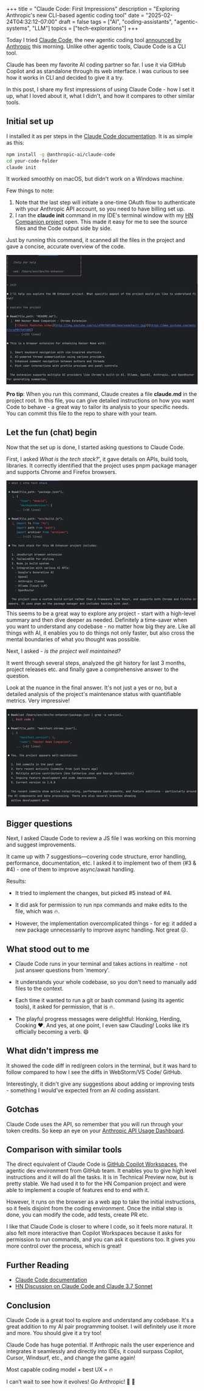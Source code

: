+++
title = "Claude Code: First Impressions"
description = "Exploring Anthropic's new CLI-based agentic coding tool"
date = "2025-02-24T04:32:12-07:00"
draft = false
tags = ["AI", "coding-assistants", "agentic-systems", "LLM"]
topics = ["tech-explorations"]
+++

Today I tried [Claude Code](https://docs.anthropic.com/en/docs/agents-and-tools/claude-code), the new agentic coding tool [announced by Anthropic](https://www.anthropic.com/news/claude-3-7-sonnet) this morning. Unlike other agentic tools, Claude Code is a CLI tool.

Claude has been my favorite AI coding partner so far. I use it via GitHub Copilot and as standalone through its web interface. I was curious to see how it works in CLI and decided to give it a try.

In this post, I share my first impressions of using Claude Code - how I set it up, what I loved about it, what I didn't, and how it compares to other similar tools.

## Initial set up
I installed it as per steps in the [Claude Code documentation](https://docs.anthropic.com/en/docs/agents-and-tools/claude-code). It is as simple as this:
``` bash
npm install -g @anthropic-ai/claude-code
cd your-code-folder
claude init
```

It worked smoothly on macOS, but didn't work on a Windows machine. 

Few things to note:
1. Note that the last step will initiate a one-time OAuth flow to authenticate with your Anthropic API account, so you need to have billing set up.
2. I ran the **claude init** command in my IDE's terminal window with my [HN Companion project](https://github.com/levelup-apps/hn-enhancer) open. This made it easy for me to see the source files and the Code output side by side.

Just by running this command, it scanned all the files in the project and gave a concise, accurate overview of the code.

![Result of init command](cmd-init-result.jpg)

**Pro tip**: When you run this command, Claude creates a file **claude.md** in the project root. In this file, you can give detailed instructions on how you want Code to behave - a great way to tailor its analysis to your specific needs. You can commit this file to the repo to share with your team.

## Let the fun (chat) begin
Now that the set up is done, I started asking questions to Claude Code. 

First, I asked *What is the tech stack?*', it gave details on APIs, build tools, libraries. It correctly identified that the project uses pnpm package manager and supports Chrome and Firefox browsers.

![Result of tech stack question](cmd-tech-stack-result.jpg)
This seems to be a great way to explore any project - start with a high-level summary and then dive deeper as needed. Definitely a time-saver when you want to understand any codebase - no matter how big they are. Like all things with AI, it enables you to do things not only faster, but also cross the mental boundaries of what you thought was possible.

Next, I asked - *is the project well maintained?*

It went through several steps, analyzed the git history for last 3 months, project releases etc. and finally gave a comprehensive answer to the question. 

Look at the nuance in the final answer. It's not just a yes or no, but a detailed analysis of the project's maintenance status with quantifiable metrics. Very impressive!

![Result of project maintenance question](cmd-project-maint-result.jpg)

## Bigger questions
Next, I asked Claude Code to review a JS file I was working on this morning and suggest improvements.

It came up with 7 suggestions—covering code structure, error handling, performance, documentation, etc. I asked it to implement two of them (#3 & #4) - one of them to improve async/await handling.

Results:
- It tried to implement the changes, but picked #5 instead of #4. 

- It did ask for permission to run npx commands and make edits to the file, which was 🔥.

- However, the implementation overcomplicated things - for eg: it added a new package unnecessarily to improve async handling. Not great ☹️.

## What stood out to me

- Claude Code runs in your terminal and takes actions in realtime - not just answer questions from 'memory'.

- It understands your whole codebase, so you don't need to manually add files to the context.

- Each time it wanted to run a git or bash command (using its agentic tools), it asked for permission, that is 🔥.

- The playful progress messages were delightful: Honking, Herding, Cooking ❤️. And yes, at one point, I even saw Clauding! Looks like it’s officially becoming a verb. 😄

## What didn't impress me
It showed the code diff in red/green colors in the terminal, but it was hard to follow compared to how I see the diffs in WebStorm/VS Code/ GitHub.

Interestingly, it didn't give any suggestions about adding or improving tests - something I would’ve expected from an AI coding assistant.

## Gotchas
Claude Code uses the API, so remember that you will run through your token credits. So keep an eye on your [Anthropic API Usage Dashboard](https://console.anthropic.com/settings/usage).

## Comparison with similar tools
The direct equivalent of Claude Code is [GitHub Copilot Workspaces](https://githubnext.com/projects/copilot-workspace), the agentic dev environment from GitHub team. It enables you to give high level instructions and it will do all the tasks. It is in Technical Preview now, but is pretty stable. We had used it to for the HN Companion project and were able to implement a couple of features end to end with it.

However, it runs on the browser as a web app to take the initial instructions, so it feels disjoint from the coding environment. Once the initial step is done, you can modify the code, add tests, create PR etc. 

I like that Claude Code is closer to where I code, so it feels more natural. It also felt more interactive than Copilot Workspaces because it asks for permission to run commands, and you can ask it questions too. It gives you more control over the process, which is great!

## Further Reading
- [Claude Code documentation](https://docs.anthropic.com/en/docs/agents-and-tools/claude-code)
- [HN Discussion on Claude Code and Claude 3.7 Sonnet](https://news.ycombinator.com/item?id=43163011)

## Conclusion
Claude Code is a great tool to explore and understand any codebase. It's a great addition to my AI pair programming toolset. I will definitely use it more and more. You should give it a try too!

Claude Code has huge potential. If Anthropic nails the user experience and integrates it seamlessly and directly into IDEs, it could surpass Copilot, Cursor, Windsurf, etc., and change the game again!

Most capable coding model + best UX = 🔥

I can’t wait to see how it evolves! Go Anthropic! 🙌 💪






